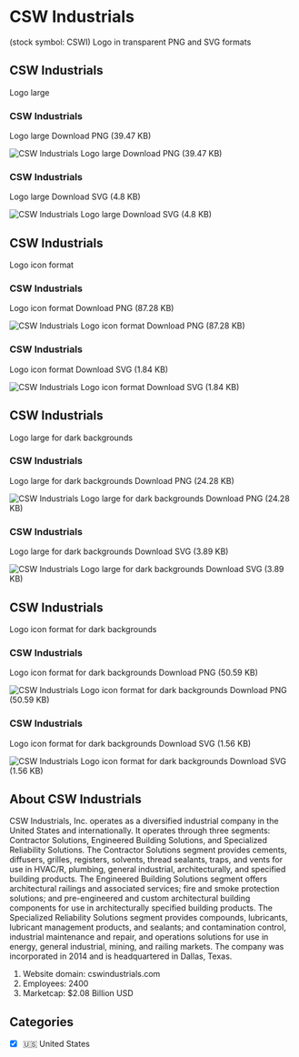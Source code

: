 # CSW Industrials
 (stock symbol: CSWI) Logo in transparent PNG and SVG formats

## CSW Industrials
 Logo large

### CSW Industrials
 Logo large Download PNG (39.47 KB)

![CSW Industrials
 Logo large Download PNG (39.47 KB)](/img/orig/CSWI_BIG-032fb5f3.png)

### CSW Industrials
 Logo large Download SVG (4.8 KB)

![CSW Industrials
 Logo large Download SVG (4.8 KB)](/img/orig/CSWI_BIG-d9dee2cd.svg)

## CSW Industrials
 Logo icon format

### CSW Industrials
 Logo icon format Download PNG (87.28 KB)

![CSW Industrials
 Logo icon format Download PNG (87.28 KB)](/img/orig/CSWI-dd58a598.png)

### CSW Industrials
 Logo icon format Download SVG (1.84 KB)

![CSW Industrials
 Logo icon format Download SVG (1.84 KB)](/img/orig/CSWI-84a1ea14.svg)

## CSW Industrials
 Logo large for dark backgrounds

### CSW Industrials
 Logo large for dark backgrounds Download PNG (24.28 KB)

![CSW Industrials
 Logo large for dark backgrounds Download PNG (24.28 KB)](/img/orig/CSWI_BIG.D-518994f0.png)

### CSW Industrials
 Logo large for dark backgrounds Download SVG (3.89 KB)

![CSW Industrials
 Logo large for dark backgrounds Download SVG (3.89 KB)](/img/orig/CSWI_BIG.D-21f6ba30.svg)

## CSW Industrials
 Logo icon format for dark backgrounds

### CSW Industrials
 Logo icon format for dark backgrounds Download PNG (50.59 KB)

![CSW Industrials
 Logo icon format for dark backgrounds Download PNG (50.59 KB)](/img/orig/CSWI.D-e3bc2245.png)

### CSW Industrials
 Logo icon format for dark backgrounds Download SVG (1.56 KB)

![CSW Industrials
 Logo icon format for dark backgrounds Download SVG (1.56 KB)](/img/orig/CSWI.D-0cb8225a.svg)

## About CSW Industrials


CSW Industrials, Inc. operates as a diversified industrial company in the United States and internationally. It operates through three segments: Contractor Solutions, Engineered Building Solutions, and Specialized Reliability Solutions. The Contractor Solutions segment provides cements, diffusers, grilles, registers, solvents, thread sealants, traps, and vents for use in HVAC/R, plumbing, general industrial, architecturally, and specified building products. The Engineered Building Solutions segment offers architectural railings and associated services; fire and smoke protection solutions; and pre-engineered and custom architectural building components for use in architecturally specified building products. The Specialized Reliability Solutions segment provides compounds, lubricants, lubricant management products, and sealants; and contamination control, industrial maintenance and repair, and operations solutions for use in energy, general industrial, mining, and railing markets. The company was incorporated in 2014 and is headquartered in Dallas, Texas.

1. Website domain: cswindustrials.com
2. Employees: 2400
3. Marketcap: $2.08 Billion USD


## Categories
- [x] 🇺🇸 United States
